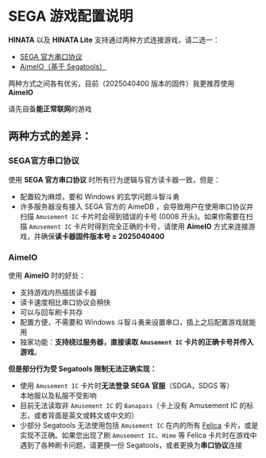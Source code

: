 # SEGA 游戏配置说明

**HINATA** 以及 **HINATA Lite** 支持通过两种方式连接游戏，请二选一：
* [SEGA 官方串口协议](serial.md)
* [AimeIO（基于 Segatools）](aimeio.md)

两种方式之间各有优劣，目前（2025040400 版本的固件）我更推荐使用 **AimeIO**

请先自备**能正常联网**的游戏

## 两种方式的差异：

### SEGA官方串口协议
使用 **SEGA 官方串口协议** 时所有行为逻辑与官方读卡器一致，但是：
* 配置较为麻烦，要和 Windows 的玄学问题斗智斗勇
* 许多服务器没有接入 SEGA 官方的 AimeDB ，会导致用户在使用串口协议并扫描 `Amusement IC` 卡片时会得到错误的卡号 (0008 开头)。如果你需要在扫描 `Amusement IC` 卡片时得到完全正确的卡号，请使用 **AimeIO** 方式来连接游戏，并确保**读卡器固件版本号 ≥ 2025040400**

### AimeIO
使用 **AimeIO** 时的好处：
* 支持游戏内热插拔读卡器
* 读卡速度相比串口协议会稍快
* 可以与回车刷卡共存
* 配置方便，不需要和 Windows 斗智斗勇来设置串口，插上之后配置游戏就能用
* 独家功能：**支持绕过服务器，直接读取 `Amusement IC` 卡片的正确卡号并传入游戏**。

**但是部分行为受 Segatools 限制无法正确实现：**
* 使用 `Amusement IC` 卡片时**无法登录 SEGA 官服**（SDGA，SDGS 等）  
本地服以及私服不受影响
* 目前无法读取非 `Amusement IC` 的 `Banapass`（卡上没有 Amusement IC 的标志，或者背面是英文或韩文或中文的）
* 少部分 Segatools 无法使用包括 `Amusement IC` 在内的所有 [Felica](https://zh.wikipedia.org/wiki/FeliCa) 卡片，或是实现不正确。如果您出现了刷 `Amusement IC`、`Hime` 等 Felica 卡片时在游戏中遇到了各种刷卡问题，请更换一份 Segatools，或者更换为**串口协议**连接
